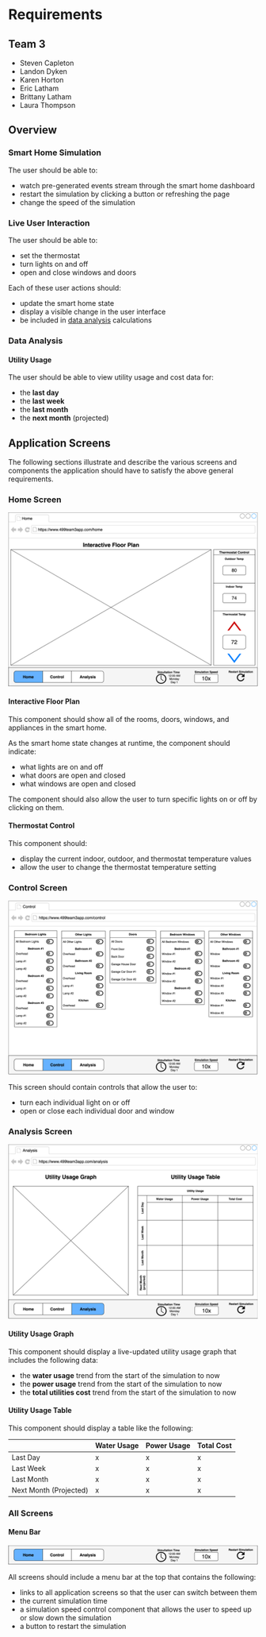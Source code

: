 # Requirements

## Team 3

- Steven Capleton
- Landon Dyken
- Karen Horton
- Eric Latham
- Brittany Latham
- Laura Thompson

## Overview

### Smart Home Simulation

The user should be able to:

- watch pre-generated events stream through the smart home dashboard
- restart the simulation by clicking a button or refreshing the page
- change the speed of the simulation

### Live User Interaction

The user should be able to:

- set the thermostat
- turn lights on and off
- open and close windows and doors

Each of these user actions should:

- update the smart home state
- display a visible change in the user interface
- be included in [data analysis](#data-analysis) calculations

### Data Analysis

#### Utility Usage

The user should be able to view utility usage and cost data for:

- the **last day**
- the **last week**
- the **last month**
- the **next month** (projected)

## Application Screens

The following sections illustrate and describe the various screens and components the application should have to satisfy the above general requirements.

### Home Screen

![wireframe](img/home_screen_wireframe.png)

#### Interactive Floor Plan

This component should show all of the rooms, doors, windows, and appliances in the smart home.

As the smart home state changes at runtime, the component should indicate:

- what lights are on and off
- what doors are open and closed
- what windows are open and closed

The component should also allow the user to turn specific lights on or off by clicking on them.

#### Thermostat Control

This component should:

- display the current indoor, outdoor, and thermostat temperature values
- allow the user to change the thermostat temperature setting

### Control Screen

![wireframe](img/control_screen_wireframe.png)

This screen should contain controls that allow the user to:

- turn each individual light on or off
- open or close each individual door and window

### Analysis Screen

![wireframe](img/analysis_screen_wireframe.png)

#### Utility Usage Graph

This component should display a live-updated utility usage graph that includes the following data:

- the **water usage** trend from the start of the simulation to now
- the **power usage** trend from the start of the simulation to now
- the **total utilities cost** trend from the start of the simulation to now

#### Utility Usage Table

This component should display a table like the following:

|                        | Water Usage | Power Usage | Total Cost |
| ---------------------- | ----------- | ----------- | ---------- |
| Last Day               | x           | x           | x          |
| Last Week              | x           | x           | x          |
| Last Month             | x           | x           | x          |
| Next Month (Projected) | x           | x           | x          |

### All Screens

#### Menu Bar

![wireframe](img/menu_bar.png)

All screens should include a menu bar at the top that contains the following:

- links to all application screens so that the user can switch between them
- the current simulation time
- a simulation speed control component that allows the user to speed up or slow down the simulation
- a button to restart the simulation
